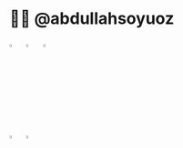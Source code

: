 # 👨‍💻 @abdullahsoyuoz

<a href="mailto:abdullahsoyuoz@gmail.com"><img src="https://mailmeteor.com/logos/assets/PNG/Gmail_Logo_512px.png" width="3.5%"/></a> &nbsp; <a href="mailto:abdullahsoyuoz@hotmail.com"><img src="https://upload.wikimedia.org/wikipedia/commons/thumb/d/df/Microsoft_Office_Outlook_%282018%E2%80%93present%29.svg/800px-Microsoft_Office_Outlook_%282018%E2%80%93present%29.svg.png" width="3.5%"/></a> &nbsp; <a href="mailto:abdullahsoyuoz@icloud.com"><img src="https://cdn2.iconfinder.com/data/icons/social-icons-33/128/Apple-512.png" width="3.5%"/></a> &nbsp;

<img src="https://img.icons8.com/?size=512&id=7I3BjCqe9rjG&format=png" width="3.5%"/>  &nbsp; <img src="https://seeklogo.com/images/L/laravel-logo-41EC1D4C3F-seeklogo.com.png" width="3.5%"/>  &nbsp;
